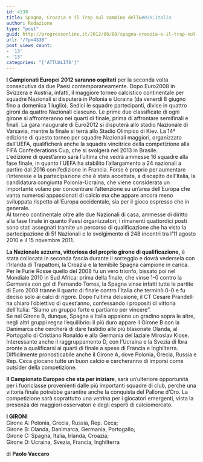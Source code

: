 ```yaml
---
id: 4338
title: Spagna, Croazia e il Trap sul cammino dell&#039;Italia
author: Redazione
type: "post"
guid: http://progressonline.it/2012/06/08/spagna-croazia-e-il-trap-sul-cammino-dellitalia/
url: "/?p=4338"
post_views_count:
- '13'
- '13'
categories: "['ATTUALITÀ']"
---
```


**I Campionati Europei 2012 saranno ospitati** per la seconda volta consecutiva da due Paesi contemporaneamente. Dopo Euro2008 in Svizzera e Austria, infatti, il maggiore torneo calcistico continentale per squadre Nazionali si disputerà in Polonia e Ucraina (da venerdì 8 giugno fino a domenica 1 luglio). Sedici le squadre partecipanti, divise in quattro gironi da quattro Nazionali ciascuno. Le prime due classificate di ogni girone si affronteranno nei quarti di finale, prima di affrontare semifinali e finali. La gara inaugurale di Euro2012 si disputerà allo stadio Nazionale di Varsavia, mentre la finale si terrà allo Stadio Olimpico di Kiev. La 14ª edizione di questo torneo per squadre Nazionali maggiori, organizzato dall’UEFA, qualificherà anche la squadra vincitrice della competizione alla FIFA Confederations Cup, che si svolgerà nel 2013 in Brasile.  
L’edizione di quest’anno sarà l’ultima che vedrà ammesse 16 squadre alla fase finale, in quanto l’UEFA ha stabilito l’allargamento a 24 nazionali a partire dal 2016 con l’edizione in Francia. Forse è proprio per aumentare l’interesse e la partecipazione che è stata accettata, a discapito dell’Italia, la candidatura congiunta Polonia-Ucraina, che viene considerata un importante volano per concentrare l’attenzione su un’area dell’Europa che vanta numerosi appassionati di calcio ma che appare ancora meno sviluppata rispetto all’Europa occidentale, sia per il gioco espresso che in generale.  
Al torneo continentale oltre alle due Nazionali di casa, ammesse di diritto alla fase finale in quanto Paesi organizzatori, i rimanenti quattordici posti sono stati assegnati tramite un percorso di qualificazione che ha visto la partecipazione di 51 Nazionali e lo svolgimento di 248 incontri tra l’11 agosto 2010 e il 15 novembre 2011.

**La Nazionale azzurra, vittoriosa del proprio girone di qualificazione,** è stata collocata in seconda fascia durante il sorteggio e dovrà vedersela con l’Irlanda di Trapattoni, la Croazia e la temibile Spagna campione in carica. Per le Furie Rosse quello del 2008 fu un vero trionfo, bissato poi nel Mondiale 2010 in Sud Africa: prima della finale, che vinse 1-0 contro la Germania con gol di Fernando Torres, la Spagna vinse infatti tutte le partite di Euro 2008 tranne il quarto di finale contro l’Italia che terminò 0-0 e fu deciso solo ai calci di rigore. Dopo l’ultima delusione, il CT Cesare Prandelli ha chiaro l’obiettivo di quest’anno, confessando i propositi di vittoria dell’Italia: “Siamo un gruppo forte e partiamo per vincere”.  
Se nel Girone B, dunque, Spagna e Italia appaiono un gradino sopra le altre, negli altri gruppi regna l’equilibrio: il più duro appare il Girone B con la Danimarca che cercherà di dare fastidio alle più blasonate Olanda, al Portogallo di Cristiano Ronaldo e alla Germania del laziale Miroslav Klose. Interessante anche il raggruppamento D, con l’Ucraina e la Svezia di Ibra pronte a qualificarsi ai quarti di finale a spese di Francia e Inghilterra. Difficilmente pronosticabile anche il Girone A, dove Polonia, Grecia, Russia e Rep. Ceca giocano tutte un buon calcio e cercheranno di imporsi come outsider della competizione.

**Il Campionato Europeo che sta per iniziare**, sarà un’ulteriore opportunità per i fuoriclasse provenienti dalle più importanti squadre di club, perché una vittoria finale potrebbe garantire anche la conquista del Pallone d’Oro. La competizione sarà soprattutto una vetrina per i giocatori emergenti, vista la presenza dei maggiori osservatori e degli esperti di calciomercato.

   
**I GIRONI**  
Girone A: Polonia, Grecia, Russia, Rep. Ceca;  
Girone B: Olanda, Danimarca, Germania, Portogallo;  
Girone C: Spagna, Italia, Irlanda, Croazia;  
Girone D: Ucraina, Svezia, Francia, Inghilterra

di **Paolo Vaccaro**